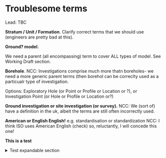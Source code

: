 # Troublesome terms

Lead: TBC

**Stratum / Unit / Formation**.
Clarify correct terms that we should use (engineers are pretty bad at this).

**Ground? model.**

We need a parent (all encompassing) term to cover ALL types of model. See Working Draft section.

**Borehole**. 
NCC: Investigations comprise much more thatn boreholes- we need a more generic parent terms (then borehol can be correclty used as a particualr type of investigation.

Options: Exploratory Hole (or Point or Profile or Location or ?), or Investigation Point (or Hole or Profile or Location or?)

**Ground investigation or site investigation (or survey).**
NCC: We (sort of) have a definition in the uk, albeit the terms are still often incorrectly used.

**American or English English!**
e.g. standardisation or standardization
NCC: I think ISO uses American English (check) so, reluctantly, I will concede this one!

**This is a test**
<details>
  <summary>Test expandable section</summary>
  This is the text in the expandable bit.
  Unfortunately this only seems to work in Chrome
</details>
